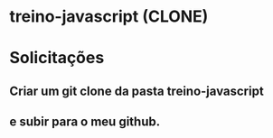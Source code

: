 # treino-javascript (CLONE)
# Solicitações
## Criar um git clone da pasta treino-javascript
## e subir para o meu github.
